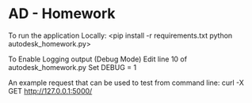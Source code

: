 # AD - Homework

To run the application Locally:
 <pip install -r requirements.txt
 python autodesk_homework.py>

To Enable Logging output (Debug Mode)
 Edit line 10 of autodesk_homework.py
 Set DEBUG = 1
 
An example request that can be used to test from command line:
 curl -X GET http://127.0.0.1:5000/
